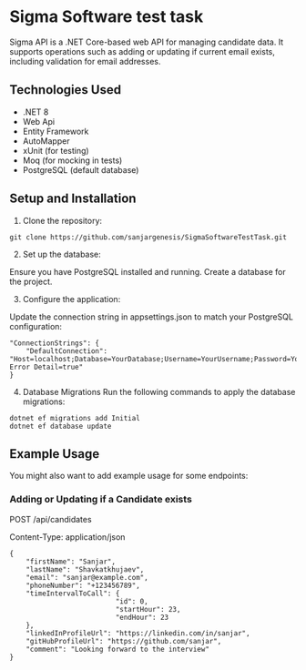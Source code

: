 # Sigma Software test task

Sigma API is a .NET Core-based web API for managing candidate data. It supports operations such as adding or updating if current email exists, including validation for email addresses.

## Technologies Used
- .NET 8
- Web Api
- Entity Framework
- AutoMapper
- xUnit (for testing)
- Moq (for mocking in tests)
- PostgreSQL (default database)

## Setup and Installation
1. Clone the repository:
```
git clone https://github.com/sanjargenesis/SigmaSoftwareTestTask.git
```
2. Set up the database:

Ensure you have PostgreSQL installed and running. Create a database for the project.

3. Configure the application:

Update the connection string in appsettings.json to match your PostgreSQL configuration:
```
"ConnectionStrings": {
    "DefaultConnection": "Host=localhost;Database=YourDatabase;Username=YourUsername;Password=YourPassword;Include Error Detail=true"
}
```
4. Database Migrations
Run the following commands to apply the database migrations:
```
dotnet ef migrations add Initial
dotnet ef database update
```
## Example Usage
You might also want to add example usage for some endpoints:

### Adding or Updating if a Candidate exists

POST /api/candidates

Content-Type: application/json
```
{
    "firstName": "Sanjar",
    "lastName": "Shavkatkhujaev",
    "email": "sanjar@example.com",
    "phoneNumber": "+123456789",
    "timeIntervalToCall": {
                          "id": 0,
                          "startHour": 23,
                          "endHour": 23
    },
    "linkedInProfileUrl": "https://linkedin.com/in/sanjar",
    "gitHubProfileUrl": "https://github.com/sanjar",
    "comment": "Looking forward to the interview"
}
```
